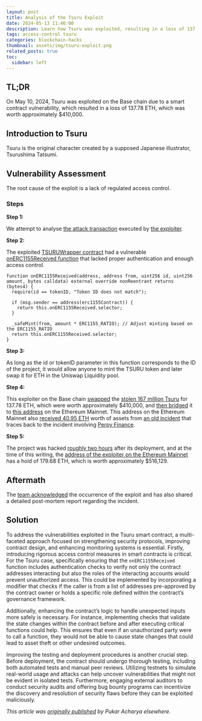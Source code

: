 ```yaml
---
layout: post
title: Analysis of the Tsuru Exploit
date: 2024-05-13 11:46:00
description: Learn how Tsuru was exploited, resulting in a loss of 137.78 ETH which is worth $410,000.
tags: access-control tsuru
categories: blockchain-hacks
thumbnail: assets/img/tsuru-exploit.png
related_posts: true
toc:
  sidebar: left
---
```


## TL;DR

On May 10, 2024, Tsuru was exploited on the Base chain due to a smart contract vulnerability, which resulted in a loss of 137.78 ETH, which was worth approximately $410,000.

## Introduction to Tsuru

Tsuru is the original character created by a supposed Japanese illustrator, Tsurushima Tatsumi.

## Vulnerability Assessment

The root cause of the exploit is a lack of regulated access control.

### Steps

**Step 1:**

We attempt to analyse [the attack transaction](https://app.blocksec.com/explorer/tx/base/0xe63a8df8759f41937432cd34c590d85af61b3343cf438796c6ed2c8f5b906f62) executed by [the exploiter](https://basescan.org/address/0x7a5eb99c993f4c075c222f9327abc7426cfae386).

**Step 2:**

The exploited [TSURUWrapper contract](https://basescan.org/address/0x75ac62ea5d058a7f88f0c3a5f8f73195277c93da#code) had a vulnerable [onERC1155Received function](https://basescan.org/address/0x75ac62ea5d058a7f88f0c3a5f8f73195277c93da#code#L1848) that lacked proper authentication and enough access control.

```solidity
function onERC1155Received(address, address from, uint256 id, uint256 amount, bytes calldata) external override nonReentrant returns (bytes4) {
  require(id == tokenID, "Token ID does not match");

  if (msg.sender == address(erc1155Contract)) {
    return this.onERC1155Received.selector;
  }

  _safeMint(from, amount * ERC1155_RATIO); // Adjust minting based on the ERC1155_RATIO
  return this.onERC1155Received.selector;
}
```

**Step 3:**

As long as the id or tokenID parameter in this function corresponds to the ID of the project, it would allow anyone to mint the TSURU token and later swap it for ETH in the Uniswap Liquidity pool.

**Step 4:**

This exploiter on the Base chain [swapped](https://basescan.org/tx/0xfe091a2d175f488bd366d3a84e9c37a622d789bf4539defacfc5f2a08169e2ca) the [stolen 167 million Tsuru](https://basescan.org/tx/0x1f51bdcc52a44e81360597aeb77050c5049df202692a7121e352fdf7bde6283d) for 137.78 ETH, which were worth approximately $410,000, and [then bridged](https://www.basescan.org/tx/0x1f51bdcc52a44e81360597aeb77050c5049df202692a7121e352fdf7bde6283d) it to [this address](https://etherscan.io/address/0x5E209c84E8632c011B7B5209dda3f7e50409C446) on the Ethereum Mainnet. This address on the Ethereum Mainnet also [received 40.95 ETH](https://etherscan.io/tx/0x1a02f2843c45bed3e3c126e0778346a4d30b4e958ebed31d2e463a9be6558e05) worth of assets from [an old incident](https://twitter.com/PerpyFinance/status/1787385427403395562) that traces back to the incident involving [Perpy Finance](https://twitter.com/MetaSleuth/status/1788966866511438268).

**Step 5:**

The project was hacked [roughly two hours](https://basescan.org/tx/0x0812740dc17439c08876ab94926404f4b13d0457d4f17ef355ba8ad02c18f8c0) after its deployment, and at the time of this writing, the [address of the exploiter on the Ethereum Mainnet](https://debank.com/profile/0x5e209c84e8632c011b7b5209dda3f7e50409c446) has a hold of 179.68 ETH, which is worth approximately $516,129.

## Aftermath

The [team acknowledged](https://twitter.com/TsuruBase/status/1788941543514223046) the occurrence of the exploit and has also shared a detailed post-mortem report regarding the incident.

## Solution

To address the vulnerabilities exploited in the Tsuru smart contract, a multi-faceted approach focused on strengthening security protocols, improving contract design, and enhancing monitoring systems is essential. Firstly, introducing rigorous access control measures in smart contracts is critical. For the Tsuru case, specifically ensuring that the `onERC1155Received` function includes authentication checks to verify not only the contract addresses interacting but also the roles of the interacting accounts would prevent unauthorized access. This could be implemented by incorporating a modifier that checks if the caller is from a list of addresses pre-approved by the contract owner or holds a specific role defined within the contract’s governance framework.

Additionally, enhancing the contract’s logic to handle unexpected inputs more safely is necessary. For instance, implementing checks that validate the state changes within the contract before and after executing critical functions could help. This ensures that even if an unauthorized party were to call a function, they would not be able to cause state changes that could lead to asset theft or other undesired outcomes.

Improving the testing and deployment procedures is another crucial step. Before deployment, the contract should undergo thorough testing, including both automated tests and manual peer reviews. Utilizing testnets to simulate real-world usage and attacks can help uncover vulnerabilities that might not be evident in isolated tests. Furthermore, engaging external auditors to conduct security audits and offering bug bounty programs can incentivize the discovery and resolution of security flaws before they can be exploited maliciously.

_This article was [originally published](https://medium.com/p/630816199ff4) by Pukar Acharya elsewhere._
